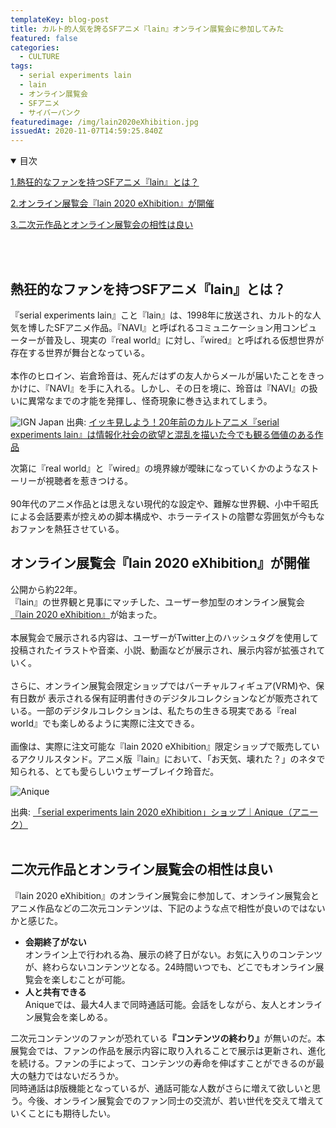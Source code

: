 ```yaml
---
templateKey: blog-post
title: カルト的人気を誇るSFアニメ『lain』オンライン展覧会に参加してみた
featured: false
categories:
  - CULTURE
tags:
  - serial experiments lain
  - lain
  - オンライン展覧会
  - SFアニメ
  - サイバーパンク
featuredimage: /img/lain2020eXhibition.jpg
issuedAt: 2020-11-07T14:59:25.840Z
---
```

<details open><summary>目次</summary>

[1.熱狂的なファンを持つSFアニメ『lain』とは？](#whats-lain)

[2.オンライン展覧会『lain 2020 eXhibition』が開催](#lain-eXhibition)

[3.二次元作品とオンライン展覧会の相性は良い](#online-eXhibition)

</details>

</br></br>

<div id="whats-lain">

## 熱狂的なファンを持つSFアニメ『lain』とは？

『serial experiments lain』こと『lain』は、1998年に放送され、カルト的な人気を博したSFアニメ作品。『NAVI』と呼ばれるコミュニケーション用コンピューターが普及し、現実の『real world』に対し、『wired』と呼ばれる仮想世界が存在する世界が舞台となっている。<br><br>
本作のヒロイン、岩倉玲音は、死んだはずの友人からメールが届いたことをきっかけに、『NAVI』を手に入れる。しかし、その日を境に、玲音は『NAVI』の扱いに異常なまでの才能を発揮し、怪奇現象に巻き込まれてしまう。<br>

![IGN Japan](/img/lain_anime.jpg "IGN Japan")
出典: [イッキ見しよう！20年前のカルトアニメ『serial experiments lain』は情報化社会の欲望と混乱を描いた今でも観る価値のある作品](https://jp.ign.com/binge-it/43168/feature/20serial-experiments-lain)

次第に『real world』と『wired』の境界線が曖昧になっていくかのようなストーリーが視聴者を惹きつける。<br><br>90年代のアニメ作品とは思えない現代的な設定や、難解な世界観、小中千昭氏による会話要素が控えめの脚本構成や、ホラーテイストの陰鬱な雰囲気が今もなおファンを熱狂させている。

</div>
<div id="#lain-eXhibition">

## オンライン展覧会『lain 2020 eXhibition』が開催

公開から約22年。<br>『lain』の世界観と見事にマッチした、ユーザー参加型のオンライン展覧会[『lain 2020 eXhibition』](https://lp.anique.jp/exhibition/lain2020/)が始まった。<br><br>
本展覧会で展示される内容は、ユーザーがTwitter上のハッシュタグを使用して投稿されたイラストや音楽、小説、動画などが展示され、展示内容が拡張されていく。<br><br>
さらに、オンライン展覧会限定ショップではバーチャルフィギュア(VRM)や、保有日数が
表示される保有証明書付きのデジタルコレクションなどが販売されている。一部のデジタルコレクションは、私たちの生きる現実である『real world』でも楽しめるように実際に注文できる。<br>
<br>
画像は、実際に注文可能な『lain 2020 eXhibition』限定ショップで販売しているアクリルスタンド。アニメ版『lain』において、「お天気、壊れた？」のネタで知られる、とても愛らしいウェザーブレイク玲音だ。

![Anique](/img/lain_stand.jpg "Anique")

出典: [「serial experiments lain 2020 eXhibition」ショップ｜Anique（アニーク）](https://lp.anique.jp/cp/lain02/)
<br><br>

</div>
<div id="#online-eXhibition">

## 二次元作品とオンライン展覧会の相性は良い

『lain 2020 eXhibition』のオンライン展覧会に参加して、オンライン展覧会とアニメ作品などの二次元コンテンツは、下記のような点で相性が良いのではないかと感じた。

* <b>会期終了がない</b> <br>
  オンライン上で行われる為、展示の終了日がない。お気に入りのコンテンツが、終わらないコンテンツとなる。24時間いつでも、どこでもオンライン展覧会を楽しむことが可能。
  <br>
* <b>人と共有できる</b> <br>
  Aniqueでは、最大4人まで同時通話可能。会話をしながら、友人とオンライン展覧会を楽しめる。<br>

二次元コンテンツのファンが恐れている<b>『コンテンツの終わり』</b>が無いのだ。本展覧会では、ファンの作品を展示内容に取り入れることで展示は更新され、進化を続ける。ファンの手によって、コンテンツの寿命を伸ばすことができるのが最大の魅力ではないだろうか。<br>
同時通話はβ版機能となっているが、通話可能な人数がさらに増えて欲しいと思う。今後、オンライン展覧会でのファン同士の交流が、若い世代を交えて増えていくことにも期待したい。

</div>
